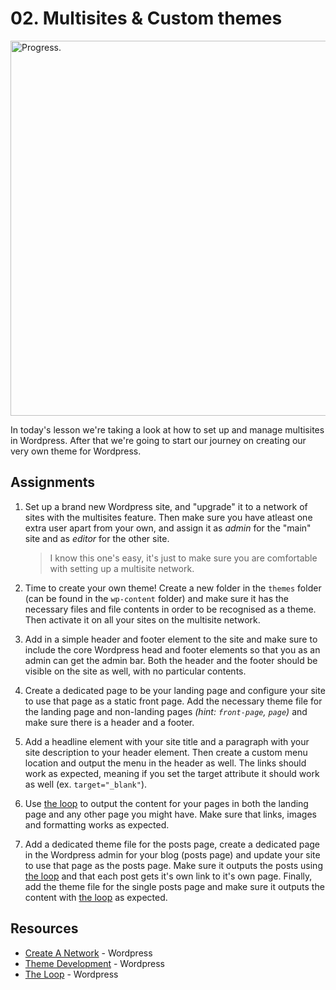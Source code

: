 # 02. Multisites & Custom themes
<img src="https://media.giphy.com/media/3oeSB0gNfJBngpse3u/giphy.gif" alt="Progress." width="600">

In today's lesson we're taking a look at how to set up and manage multisites in Wordpress. After that we're going to start our journey on creating our very own theme for Wordpress.

## Assignments

1.
    Set up a brand new Wordpress site, and "upgrade" it to a network of sites with the multisites feature. Then make sure you have atleast one extra user apart from your own, and assign it as *admin* for the "main" site and as *editor* for the other site.

    > I know this one's easy, it's just to make sure you are comfortable with setting up a multisite network.

2.
    Time to create your own theme! Create a new folder in the `themes` folder (can be found in the `wp-content` folder) and make sure it has the necessary files and file contents in order to be recognised as a theme. Then activate it on all your sites on the multisite network.

3.
    Add in a simple header and footer element to the site and make sure to include the core Wordpress head and footer elements so that you as an admin can get the admin bar. Both the header and the footer should be visible on the site as well, with no particular contents.

4.
    Create a dedicated page to be your landing page and configure your site to use that page as a static front page. Add the necessary theme file for the landing page and non-landing pages *(hint: `front-page`, `page`)* and make sure there is a header and a footer.

5.
    Add a headline element with your site title and a paragraph with your site description to your header element. Then create a custom menu location and output the menu in the header as well. The links should work as expected, meaning if you set the target attribute it should work as well (ex. `target="_blank"`).

6.
    Use [the loop](https://codex.wordpress.org/The_Loop) to output the content for your pages in both the landing page and any other page you might have. Make sure that links, images and formatting works as expected.

7.
    Add a dedicated theme file for the posts page, create a dedicated page in the Wordpress admin for your blog (posts page) and update your site to use that page as the posts page. Make sure it outputs the posts using [the loop](https://codex.wordpress.org/The_Loop) and that each post gets it's own link to it's own page. Finally, add the theme file for the single posts page and make sure it outputs the content with [the loop](https://codex.wordpress.org/The_Loop) as expected.

## Resources

- [Create A Network](https://codex.wordpress.org/Create_A_Network) - Wordpress
- [Theme Development](https://codex.wordpress.org/Theme_Development) - Wordpress
- [The Loop](https://codex.wordpress.org/The_Loop) - Wordpress